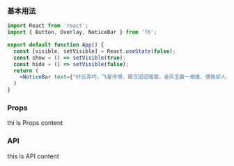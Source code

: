 <div class="block-panel"><h3>基本用法</h3>

```jsx
import React from 'react';
import { Button, Overlay, NoticeBar } from 'f6';

export default function App() {
  const [visible, setVisible] = React.useState(false);
  const show = () => setVisible(true);
  const hide = () => setVisible(false);
  return (
    <NoticeBar text={"纤云弄巧，飞星传恨，银汉迢迢暗度。金风玉露一相逢，便胜却人间无数。"}></NoticeBar>
  )
}
```
</div>

<div class="block-panel">
<h3> Props</h3>

thi is Props content


</div>
<div class="block-panel">
<h3> API</h3>

this is API content
</div>